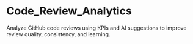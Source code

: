 # Code_Review_Analytics
Analyze GitHub code reviews using KPIs and AI suggestions to improve review quality, consistency, and learning.

